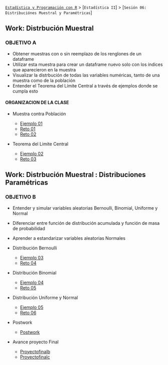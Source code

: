 
[`Estadística y Programación con R`](../Readme.md) > [`Estadística II`] > [`Sesión 06: Distribuciónes Muestral y Paramétricas`] 

## Work: Distrbución Muestral

### OBJETIVO A

- Obtener muestras con o sin reemplazo de los renglones de un dataframe
- Utilizar esta muestra para crear un dataframe nuevo solo con los índices que aparecieron en la muestra
- Visualizar la distrbución de todas las variables numéricas, tanto de una muestra como de la población
- Entender el Teorema del Límite Central a través de ejemplos donde se cumpla esto

#### ORGANIZACION DE LA CLASE 

- Muestra contra Población
	- [Ejemplo 01](Ejemplo-01)
	- [Reto 01](Reto-01)
	- [Reto 02](Reto-02)

- Teorema del Limite Central
	- [Ejemplo 02](Ejemplo-02)
	- [Reto 03](Reto-03)

## Work: Distrbución Muestral : Distribuciones Paramétricas

### OBJETIVO B 

- Entender y simular variables aleatorias Bernoulli, Binomial, Uniforme y Normal
- Diferenciar entre función de distribución acumulada y función de masa de probabilidad
- Aprender a estandarizar variables aleatorias Normales

- Distribución Bernoulli
	- [Ejemplo 03](Ejemplo-03)
	- [Reto 04](Reto-04)

- Distribución Binomial
	- [Ejemplo 04](Ejemplo-04)
	- [Reto 05](Reto-05)

- Distribución Uniforme y Normal
	- [Ejemplo 05](Ejemplo-05)
	- [Reto 06](Reto-06)

- Postwork 
	- [Postwork](Postwork)
	
- Avance proyecto Final
	- [Proyectofinalb](ProyectoFinalb)
	- [Proyectofinalc](ProyectoFinalc)
